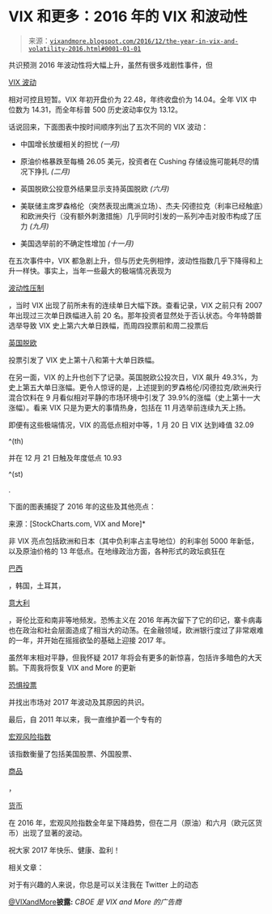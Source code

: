 <!--yml

分类：未分类

日期：2024-05-18 16:07:24

-->

# VIX 和更多：2016 年的 VIX 和波动性

> 来源：[`vixandmore.blogspot.com/2016/12/the-year-in-vix-and-volatility-2016.html#0001-01-01`](http://vixandmore.blogspot.com/2016/12/the-year-in-vix-and-volatility-2016.html#0001-01-01)

共识预测 2016 年波动性将大幅上升，虽然有很多戏剧性事件，但

[VIX 波动](http://vixandmore.blogspot.com/search/label/VIX%20spikes)

相对可控且短暂。VIX 年初开盘价为 22.48，年终收盘价为 14.04。全年 VIX 中位数为 14.31，而全年标普 500 历史波动率仅为 13.12。

话说回来，下面图表中按时间顺序列出了五次不同的 VIX 波动：

+   中国增长放缓相关的担忧 *(一月)*

+   原油价格暴跌至每桶 26.05 美元，投资者在 Cushing 存储设施可能耗尽的情况下挣扎 *(二月)*

+   英国脱欧公投意外结果显示支持英国脱欧 *(六月)*

+   美联储主席罗森格伦（突然表现出鹰派立场）、杰夫·冈德拉克（利率已经触底）和欧洲央行（没有额外刺激措施）几乎同时引发的一系列冲击对股市构成了压力 *(九月)*

+   美国选举前的不确定性增加 *(十一月)*

在五次事件中，VIX 都急剧上升，但与历史先例相悖，波动性指数几乎下降得和上升一样快。事实上，当年一些最大的极端情况表现为

[波动性压制](http://vixandmore.blogspot.com/search/label/volatility%20crush)

，当时 VIX 出现了前所未有的连续单日大幅下跌。查看记录，VIX 之前只有 2007 年出现过三次单日跌幅进入前 20 名。那年投资者显然处于否认状态。今年特朗普选举导致 VIX 史上第六大单日跌幅，而周四投票前和周二投票后

[英国脱欧](http://vixandmore.blogspot.com/search/label/Brexit)

投票引发了 VIX 史上第十八和第十大单日跌幅。

在另一面，VIX 的上升也创下了记录。英国脱欧公投次日，VIX 飙升 49.3%，为史上第五大单日涨幅。更令人惊讶的是，上述提到的罗森格伦/冈德拉克/欧洲央行混合饮料在 9 月看似相对平静的市场环境中引发了 39.9%的涨幅（史上第十一大涨幅）。看来 VIX 只是为更大的事情热身，包括在 11 月选举前连续九天上扬。

即便有这些极端情况，VIX 的高低点相对中等，1 月 20 日 VIX 达到峰值 32.09

^(th)

并在 12 月 21 日触及年度低点 10.93

^(st)

.

下面的图表捕捉了 2016 年的这些及其他亮点：

来源：[StockCharts.com, VIX and More]*

非 VIX 亮点包括欧洲和日本（其中负利率占主导地位）的利率创 5000 年新低，以及原油价格的 13 年低点。在地缘政治方面，各种形式的政坛疯狂在

[巴西](http://vixandmore.blogspot.com/search/label/Brazil)

，韩国，土耳其，

[意大利](http://vixandmore.blogspot.com/search/label/Italy)

，哥伦比亚和南非等地频发。恐怖主义在 2016 年再次留下了它的印记，寨卡病毒也在政治和社会层面造成了相当大的动荡。在金融领域，欧洲银行度过了非常艰难的一年，并开始在摇摇欲坠的基础上迎接 2017 年。

虽然年末相对平静，但我怀疑 2017 年将会有更多的新惊喜，包括许多暗色的大天鹅。下周我将恢复 VIX and More 的更新

[恐惧投票](http://vixandmore.blogspot.com/search/label/Fear%20poll)

并找出市场对 2017 年波动及其原因的共识。

最后，自 2011 年以来，我一直维护着一个专有的

[宏观风险指数](http://vixandmore.blogspot.com/search/label/Macro%20Risk%20Index)

该指数衡量了包括美国股票、外国股票、

[商品](http://vixandmore.blogspot.com/search/label/commodities)

，

[货币](http://vixandmore.blogspot.com/search/label/currencies)

在 2016 年，宏观风险指数全年呈下降趋势，但在二月（原油）和六月（欧元区货币）出现了显著的波动。

祝大家 2017 年快乐、健康、盈利！

相关文章：

对于有兴趣的人来说，你总是可以关注我在 Twitter 上的动态

[@VIXandMore](https://twitter.com/VIXandMore)**披露:** *CBOE 是 VIX and More 的广告商*

